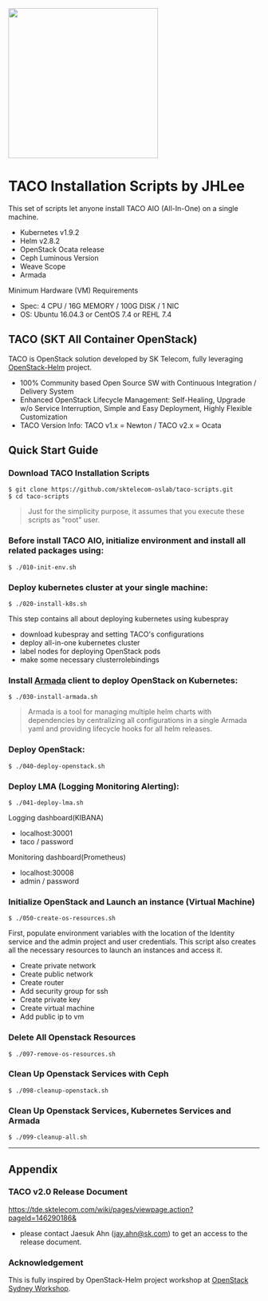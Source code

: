 <img src="https://github.com/sktelecom-oslab/docs/blob/master/images/taco-logo.png" width="300">

# TACO Installation Scripts by JHLee

This set of scripts let anyone install TACO AIO (All-In-One) on a single machine.

* Kubernetes v1.9.2
* Helm v2.8.2
* OpenStack Ocata release
* Ceph Luminous Version 
* Weave Scope
* Armada

Minimum Hardware (VM) Requirements 
* Spec: 4 CPU / 16G MEMORY / 100G DISK / 1 NIC
* OS: Ubuntu 16.04.3 or CentOS 7.4 or REHL 7.4   


## TACO (SKT All Container OpenStack) 

TACO is OpenStack solution developed by SK Telecom, fully leveraging [OpenStack-Helm] project.
* 100% Community based Open Source SW with Continuous Integration / Delivery System
* Enhanced OpenStack Lifecycle Management: Self-Healing, Upgrade w/o Service Interruption, Simple and Easy Deployment, Highly Flexible Customization 
* TACO Version Info: TACO v1.x = Newton / TACO v2.x = Ocata  


## Quick Start Guide

### Download TACO Installation Scripts

    $ git clone https://github.com/sktelecom-oslab/taco-scripts.git
    $ cd taco-scripts

> Just for the simplicity purpose, it assumes that you execute these scripts as "root" user. 

### Before install TACO AIO, initialize environment and install all related packages using:

    $ ./010-init-env.sh

### Deploy kubernetes cluster at your single machine:

    $ ./020-install-k8s.sh

This step contains all about deploying kubernetes using kubespray
* download kubespray and setting TACO's configurations
* deploy all-in-one kubernetes cluster
* label nodes for deploying OpenStack pods
* make some necessary clusterrolebindings

### Install [Armada] client to deploy OpenStack on Kubernetes:

    $ ./030-install-armada.sh

> Armada is a tool for managing multiple helm charts with dependencies by centralizing all configurations in a single Armada yaml and providing lifecycle hooks for all helm releases.

### Deploy OpenStack:

    $ ./040-deploy-openstack.sh

### Deploy LMA (Logging Monitoring Alerting):

    $ ./041-deploy-lma.sh

Logging dashboard(KIBANA)
* localhost:30001
* taco / password

Monitoring dashboard(Prometheus)
* localhost:30008
* admin / password

### Initialize OpenStack and Launch an instance (Virtual Machine)

    $ ./050-create-os-resources.sh

First, populate environment variables with the location of the Identity service and the admin project and user credentials. This script also creates all the necessary resources to launch an instances and access it. 

* Create private network
* Create public network
* Create router
* Add security group for ssh
* Create private key
* Create virtual machine
* Add public ip to vm

### Delete All Openstack Resources

    $ ./097-remove-os-resources.sh

### Clean Up Openstack Services with Ceph

    $ ./098-cleanup-openstack.sh

### Clean Up Openstack Services, Kubernetes Services and Armada

    $ ./099-cleanup-all.sh

----
## Appendix 

### TACO v2.0 Release Document 

https://tde.sktelecom.com/wiki/pages/viewpage.action?pageId=146290186&
* please contact Jaesuk Ahn (jay.ahn@sk.com) to get an access to the release document.

### Acknowledgement 

This is fully inspired by OpenStack-Helm project workshop at [OpenStack Sydney Workshop].


[OpenStack-Helm]: https://github.com/openstack/openstack-helm
[OpenStack-Helm Document]: https://docs.openstack.org/openstack-helm/latest/readme.html
[OpenStack Sydney Workshop]: https://github.com/portdirect/sydney-workshop
[Armada]: http://armada-helm.readthedocs.io/en/latest/readme.html#
